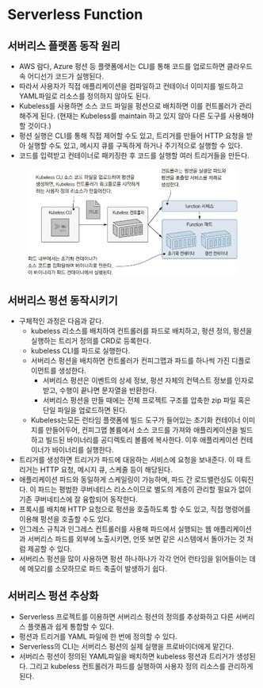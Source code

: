 # Serverless Function

## 서버리스 플랫폼 동작 원리

* AWS 람다, Azure 펑션 등 플랫폼에서는 CLI를 통해 코드를 업로드하면 클라우드 속 어디선가 코드가 실행된다.
* 따라서 사용자가 직접 애플리케이션을 컴파일하고 컨테이너 이미지를 빌드하고 YAML파일로 리소스를 정의하지 않아도 된다.
* Kubeless를 사용하면 소스 코드 파일을 펑션으로 배치하면 이를 컨트롤러가 관리해주게 된다. (현재는  Kubeless를 maintain 하고 있지 않아 다른 도구를 사용해야 할 것이다.)
* 펑션 실행은 CLI를 통해 직접 제어할 수도 있고, 트리거를 만들어 HTTP 요청을 받아 실행할 수도 있고, 메시지 큐를 구독하게 하거나 주기적으로 실행할 수 있다.
* 코드를 입력받고 컨테이너로 패키징한 후 코드를 실행할 여러 트리거들을 만든다.

<figure><img src="../../.gitbook/assets/image (165).png" alt=""><figcaption></figcaption></figure>

## 서버리스 펑션 동작시키기

* 구체적인 과정은 다음과 같다.
  * kubeless 리소스를 배치하여 컨트롤러를 파드로 배치하고, 펑션 정의, 펑션을 실행하는 트리거 정의를 CRD로 등록한다.
  * kubeless CLI를 파드로 실행한다.
  * 서버리스 펑션을 배치하면 컨트롤러가 컨피그맵과 파드를 하나씩 가진 디플로이먼트를 생성한다.
    * 서버리스 펑션은 이벤트의 상세 정보, 펑션 자체의 컨텍스트 정보를 인자로 받고, 수행이 끝나면 문자열을 반환한다.
    * 서버리스 펑션을 만들 때에는 전체 프로젝트 구조를 압축한 zip 파일 혹은 단일 파일을 업로드하면 된다.
  * Kubeless는모든 런타임 플랫폼에 빌드 도구가 들어있는 초기화 컨테이너 이미지를 만들어두어, 컨피그맵 볼륨에서 소스 코드를 가져와 애플리케이션을 빌드하고 빌드된 바이너리를 공디렉토리 볼륨에 복사한다. 이후 애플리케이션 컨테이너가 바이너리를 실행한다.
* 트리거를 생성하면 트리거가 파드에 대응하는 서비스에 요청을 보내준다. 이 때 트리거는 HTTP 요청, 메시지 큐, 스케줄 등이 해당된다.
* 애플리케이션 파드와 동일하게 스케일링이 가능하며, 파드 간 로드밸런싱도 이뤄진다. 이 파드는 평범한 쿠버네티스 리소스이므로 별도의 계층이 관리할 필요가 없이 기존 쿠버네티스에 잘 융합되어 동작한다.
* 프록시를 배치해  HTTP 요청으로 펑션을 호출하도록 할 수도 있고,  직접 명령어를 이용해 펑션을 호출할 수도 있다.
* 인그레스 규칙과 인그레스 컨트롤러를 사용해 파드에서 실행되는 웹 애플리케이션과 서버리스 파드를 외부에 노출시키면, 언뜻 보면 같은 시스템에서 돌아가는 것 처럼 제공할 수 있다.
* 서버리스 펑션을 많이 사용하면 펑션 하나하나가 각각 언어 런타임을 읽어들이는 데에 메모리를 소모하므로 파드 축출이 발생하기 쉽다.

## 서버리스 펑션 추상화

* Serverless 프로젝트를 이용하면 서버리스 펑션의 정의를 추상화하고 다른 서버리스 플랫폼과 쉽게 통합할 수 있다.
* 펑션과 트리거를 YAML 파일에 한 번에 정의할 수 있다.
* Serverless의 CLI는 서버리스 펑션의 실제 실행을 프로바이더에게 맡긴다.
* 서버리스 펑션이 정의된 YAML파일을 배치하면 kubeless 펑션과 트리거가 생성된다. 그리고 kubeless 컨트롤러가 파드를 실행하여 사용자 정의 리소스를 관리하게 된다.
